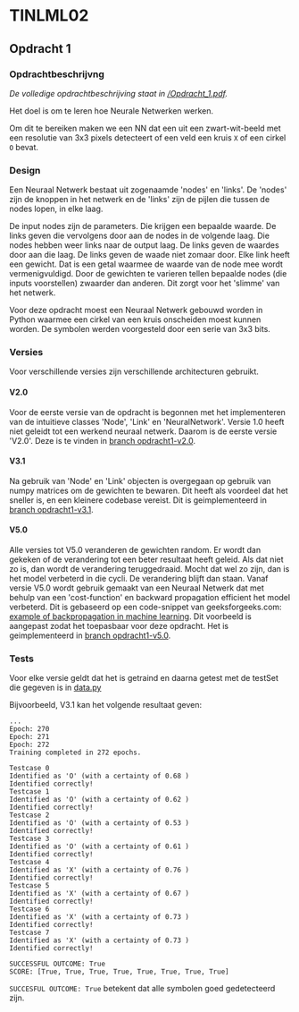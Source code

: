 # TINLML02

## Opdracht 1

### Opdrachtbeschrijvng

*De volledige opdrachtbeschrijving staat in [/Opdracht_1.pdf](/Opdracht_1.pdf).*

Het doel is om te leren hoe Neurale Netwerken werken.

Om dit te bereiken maken we een NN dat een uit een zwart-wit-beeld met een resolutie van 3x3 pixels detecteert of een veld een kruis `X` of een cirkel `O` bevat. 

### Design

Een Neuraal Netwerk bestaat uit zogenaamde 'nodes' en 'links'. De 'nodes' zijn de knoppen in het netwerk en de 'links' zijn de pijlen die tussen de nodes lopen, in elke laag.

De input nodes zijn de parameters. Die krijgen een bepaalde waarde. De links geven die vervolgens door aan de nodes in de volgende laag. Die nodes hebben weer links naar de output laag. De links geven de waardes door aan die laag. De links geven de waade niet zomaar door. Elke link heeft een gewicht. Dat is een getal waarmee de waarde van de node mee wordt vermenigvuldigd. Door de gewichten te varieren tellen bepaalde nodes (die inputs voorstellen) zwaarder dan anderen. Dit zorgt voor het 'slimme' van het netwerk.

Voor deze opdracht moest een Neuraal Netwerk gebouwd worden in Python waarmee een cirkel van een kruis onscheiden moest kunnen worden. De symbolen werden voorgesteld door een serie van 3x3 bits.

### Versies

Voor verschillende versies zijn verschillende architecturen gebruikt.

#### V2.0

Voor de eerste versie van de opdracht is begonnen met het implementeren van de intuitieve classes 'Node', 'Link' en 'NeuralNetwork'. Versie 1.0 heeft niet geleidt tot een werkend neuraal netwerk. Daarom is de eerste versie 'V2.0'. Deze is te vinden in [branch opdracht1-v2.0](https://github.com/tdregmans/TINLML02-persoonlijk-verslag/tree/opdracht1-v2.0/opdracht1).

#### V3.1 

Na gebruik van 'Node' en 'Link' objecten is overgegaan op gebruik van numpy matrices om de gewichten te bewaren. Dit heeft als voordeel dat het sneller is, en een kleinere codebase vereist. Dit is geimplementeerd in [branch opdracht1-v3.1](https://github.com/tdregmans/TINLML02-persoonlijk-verslag/tree/opdracht1-v3.1/opdracht1).

#### V5.0 

Alle versies tot V5.0 veranderen de gewichten random. Er wordt dan gekeken of de verandering tot een beter resultaat heeft geleid. Als dat niet zo is, dan wordt de verandering teruggedraaid. Mocht dat wel zo zijn, dan is het model verbeterd in die cycli. De verandering blijft dan staan. Vanaf versie V5.0 wordt gebruik gemaakt van een Neuraal Netwerk dat met behulp van een 'cost-function' en backward propagation efficient het model verbeterd. Dit is gebaseerd op een code-snippet van geeksforgeeks.com: [example of backpropagation in machine learning](https://www.geeksforgeeks.org/backpropagation-in-machine-learning/#example-of-backpropagation-in-machine-learning). Dit voorbeeld is aangepast zodat het toepasbaar voor deze opdracht. Het is geimplementeerd in [branch opdracht1-v5.0](https://github.com/tdregmans/TINLML02-persoonlijk-verslag/tree/opdracht1-v5.0/opdracht1).

### Tests

Voor elke versie geldt dat het is getraind en daarna getest met de testSet die gegeven is in [data.py](https://github.com/tdregmans/TINLML02-persoonlijk-verslag/blob/main/opdracht1/data.py)

Bijvoorbeeld, V3.1 kan het volgende resultaat geven:

```
...
Epoch: 270
Epoch: 271
Epoch: 272
Training completed in 272 epochs.

Testcase 0
Identified as 'O' (with a certainty of 0.68 )
Identified correctly!
Testcase 1
Identified as 'O' (with a certainty of 0.62 )
Identified correctly!
Testcase 2
Identified as 'O' (with a certainty of 0.53 )
Identified correctly!
Testcase 3
Identified as 'O' (with a certainty of 0.61 )
Identified correctly!
Testcase 4
Identified as 'X' (with a certainty of 0.76 )
Identified correctly!
Testcase 5
Identified as 'X' (with a certainty of 0.67 )
Identified correctly!
Testcase 6
Identified as 'X' (with a certainty of 0.73 )
Identified correctly!
Testcase 7
Identified as 'X' (with a certainty of 0.73 )
Identified correctly!

SUCCESSFUL OUTCOME: True
SCORE: [True, True, True, True, True, True, True, True]
```

`SUCCESFUL OUTCOME: True` betekent dat alle symbolen goed gedetecteerd zijn.
